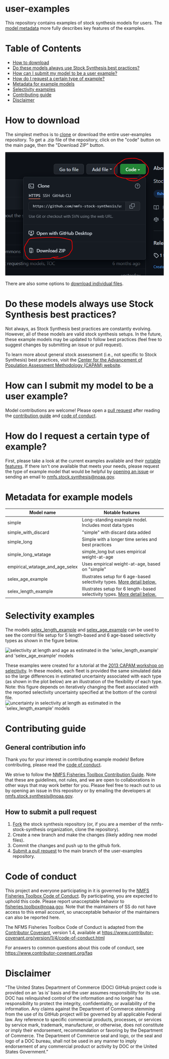 # user-examples

This repository contains examples of stock synthesis models for users. The [model metadata](#metadata-for-example-models) more fully describes key features of the examples. 

# Table of Contents

-   [How to download](#how-to-download)
-   [Do these models always use Stock Synthesis best practices?](#do-these-models-always-use-stock-synthesis-best-practices)
-   [How can I submit my model to be a user example?](#how-can-i-submit-my-model-to-be-a-user-example)
-   [How do I request a certain type of example?](#how-do-i-request-a-certain-type-of-example)
-   [Metadata for example models](#metadata-for-example-models)
-   [Selectivity examples](#selectivity-examples)
-   [Contributing guide](#contributing-guide)
-   [Disclaimer](#disclaimer)

# How to download

The simplest methos is to [clone](https://docs.github.com/en/repositories/creating-and-managing-repositories/cloning-a-repository) or download the entire user-examples repository. To get a .zip file of the repository, click on the "code" button on the main page, then the "Download ZIP" button.

![Screenshot showing the code and download ZIP buttons circled in red.](figures/github_zip_download.PNG?raw=true)

There are also some options to [download individual files](https://careerkarma.com/blog/git-download-a-single-file-from-github/).

# Do these models always use Stock Synthesis best practices?

Not always, as Stock Synthesis best practices are constantly evolving. However, all of these models are valid stock synthesis setups. In the future, these example models may be updated to follow best practices (feel free to suggest changes by submitting an issue or pull request).

To learn more about general stock assessment (i.e., not specific to Stock Synthesis) best practices, visit the [Center for the Advancement of Population Assessment Methodology (CAPAM) website](http://www.capamresearch.org/).

# How can I submit my model to be a user example?

Model contributions are welcome! Please open a [pull request](https://github.com/nmfs-stock-synthesis/user-examples/pulls) after reading the [contribution guide](https://github.com/nmfs-stock-synthesis/user-examples#general-contribution-info) and [code of conduct](#code-of-conduct).

# How do I request a certain type of example?

First, please take a look at the current examples available and their [notable features](#metadata-for-example-models). If there isn't one available that meets your needs, please request the type of example model that would be helpful by [opening an issue](https://github.com/nmfs-stock-synthesis/user-examples/issues) or sending an email to nmfs.stock.synthesis@noaa.gov.

# Metadata for example models
| Model name | Notable features | 
| --- | --- |
| simple						  | Long-standing example model. Includes most data types | 
| simple_with_discard             | "simple" with discard data added |
| simple_long | Simple with a longer time series and best practices |
| simple_long_wtatage | simple_long but uses empirical weight-at-age |
| empirical_wtatage_and_age_selex | Uses empirical weight-at-age, based on "simple" |
| selex_age_example				  | Illustrates setup for 6 age-based selectivity types. [More detail below.](#selectivity-examples)|
| selex_length_example			  | Illustrates setup for 6 length-based selectivity types. [More detail below.](#selectivity-examples)|

# Selectivity examples
The models [selex_length_example](https://github.com/nmfs-stock-synthesis/user-examples/tree/main/model_files/selex_length_example) and [selex_age_example](https://github.com/nmfs-stock-synthesis/user-examples/tree/main/model_files/selex_age_example) can be used to see the control file setup for 5 length-based and 6 age-based selectivity types as shown in the figure below.

![selectivity at length and age as estimated in the 'selex_length_example' and 'selex_age_example' models](https://github.com/nmfs-stock-synthesis/user-examples/blob/main/figures/selex_shapes.png?raw=true)

These examples were created for a tutorial at the [2013 CAPAM workshop on selectivity](http://www.capamresearch.org/current-projects/selectivity). In these models, each fleet is provided the same simulated data so the large differences in estimated uncertainty associated with each type (as shown in the plot below) are an illustration of the flexibility of each type. Note: this figure depends on iteratively changing the fleet associated with the reported selectivity uncertainty specified at the bottom of the control file.
![uncertainty in selectivity at length as estimated in the 'selex_length_example' models](https://github.com/nmfs-stock-synthesis/user-examples/blob/main/figures/selex_length_uncertainty.png?raw=true)

# Contributing guide

## General contribution info

Thank you for your interest in contributing example models! Before contributing, please read the [code of conduct](#code-of-conduct).

We strive to follow the [NMFS Fisheries Toolbox Contribution Guide](https://github.com/nmfs-fish-tools/Resources/blob/master/CONTRIBUTING.md). Note that these are guidelines, not rules, and we are open to collaborations in other ways that may work better for you. Please feel free to reach out to us by opening an issue in this repository or by emailing the developers at nmfs.stock.synthesis@noaa.gov.

## How to submit a pull request

1. [Fork](https://docs.github.com/en/github/getting-started-with-github/fork-a-repo) the stock synthesis repository (or, if you are a member of the nmfs-stock-synthesis organization, clone the repository).
2. Create a new branch and make the changes (likely adding new model files).
3. Commit the changes and push up to the github fork.
4. [Submit a pull request](https://docs.github.com/en/github/collaborating-with-issues-and-pull-requests/creating-a-pull-request-from-a-fork) to the main branch of the user-examples repository.

# Code of conduct

This project and everyone participating in it is governed by the [NMFS Fisheries Toolbox Code of Conduct](https://github.com/nmfs-fish-tools/Resources/blob/master/CODE_OF_CONDUCT.md). By participating, you are expected to uphold this code. Please report unacceptable behavior to [fisheries.toolbox@noaa.gov](mailto:fisheries.toolbox@noaa.gov). Note that the maintainers of SS do not have access to this email account, so unacceptable behavior of the maintainers can also be reported here.

The NFMS Fisheries Toolbox Code of Conduct is adapted from the [Contributor Covenant][homepage], version 1.4,
available at https://www.contributor-covenant.org/version/1/4/code-of-conduct.html

[homepage]: https://www.contributor-covenant.org

For answers to common questions about this code of conduct, see
https://www.contributor-covenant.org/faq

# Disclaimer

“The United States Department of Commerce (DOC) GitHub project code is provided 
on an ‘as is’ basis and the user assumes responsibility for its use. DOC has 
relinquished control of the information and no longer has responsibility to 
protect the integrity, confidentiality, or availability of the information. Any 
claims against the Department of Commerce stemming from the use of its GitHub 
project will be governed by all applicable Federal law. Any reference to 
specific commercial products, processes, or services by service mark, trademark,
manufacturer, or otherwise, does not constitute or imply their endorsement,
recommendation or favoring by the Department of Commerce. The Department of 
Commerce seal and logo, or the seal and logo of a DOC bureau, shall not be used 
in any manner to imply endorsement of any commercial product or activity by DOC
or the United States Government.”
